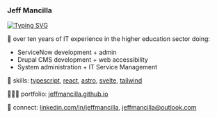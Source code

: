 ### Jeff Mancilla
[![Typing SVG](https://readme-typing-svg.demolab.com?font=Fira+Code&pause=1000&random=false&width=435&lines=Front-end+Engineer;ServiceNow+Developer)](https://git.io/typing-svg)

💪 over ten years of IT experience in the higher education sector doing:
- ServiceNow development + admin
- Drupal CMS development + web accessibility
- System administration + IT Service Management

🧠 skills: [typescript][typescript], [react][react], [astro][astro], [svelte][svelte], [tailwind][tailwind]

👨🏼‍💻 portfolio: [jeffmancilla.github.io][website]

👔 connect: [linkedin.com/in/jeffmancilla][linkedin], [jeffmancilla@outlook.com][email]

[express]: https://expressjs.com
[react]: https://react.dev
[django]: https://www.djangoproject.com
[mongodb]: https://www.mongodb.com
[typescript]: https://www.typescriptlang.org
[svelte]: https://svelte.dev
[astro]: https://astro.build
[tailwind]: https://tailwindcss.com
[website]: https://jeffmancilla.github.io
[linkedin]: https://linkedin.com/in/jeffmancilla
[email]: mailto://jeffmancilla@outlook.com
